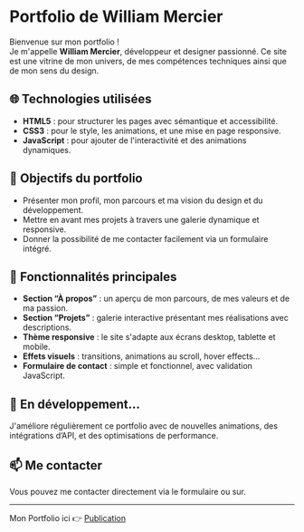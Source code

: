 # Portfolio de William Mercier

Bienvenue sur mon portfolio !  
Je m'appelle **William Mercier**, développeur et designer passionné. Ce site est une vitrine de mon univers, de mes compétences techniques ainsi que de mon sens du design.

## 🌐 Technologies utilisées

- **HTML5** : pour structurer les pages avec sémantique et accessibilité.
- **CSS3** : pour le style, les animations, et une mise en page responsive.
- **JavaScript** : pour ajouter de l'interactivité et des animations dynamiques.

## 🎯 Objectifs du portfolio

- Présenter mon profil, mon parcours et ma vision du design et du développement.
- Mettre en avant mes projets à travers une galerie dynamique et responsive.
- Donner la possibilité de me contacter facilement via un formulaire intégré.

## 🧩 Fonctionnalités principales

- **Section “À propos”** : un aperçu de mon parcours, de mes valeurs et de ma passion.
- **Section “Projets”** : galerie interactive présentant mes réalisations avec descriptions.
- **Thème responsive** : le site s'adapte aux écrans desktop, tablette et mobile.
- **Effets visuels** : transitions, animations au scroll, hover effects...
- **Formulaire de contact** : simple et fonctionnel, avec validation JavaScript.

## 🚀 En développement...

J'améliore régulièrement ce portfolio avec de nouvelles animations, des intégrations d’API, et des optimisations de performance.

## 📫 Me contacter

Vous pouvez me contacter directement via le formulaire ou sur.

---
Mon Portfolio ici 👉 [Publication](https://mercierw.github.io/Back_up_portfolio/
)